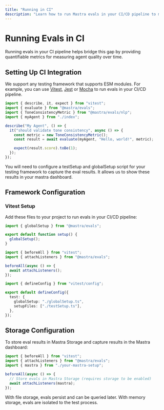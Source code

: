 ```yaml
---
title: "Running in CI"
description: "Learn how to run Mastra evals in your CI/CD pipeline to monitor agent quality over time."
---
```



# Running Evals in CI

<ScorerCallout />

Running evals in your CI pipeline helps bridge this gap by providing quantifiable metrics for measuring agent quality over time.

## Setting Up CI Integration

We support any testing framework that supports ESM modules. For example, you can use [Vitest](https://vitest.dev/), [Jest](https://jestjs.io/) or [Mocha](https://mochajs.org/) to run evals in your CI/CD pipeline.

```typescript copy showLineNumbers filename="src/mastra/agents/index.test.ts"
import { describe, it, expect } from "vitest";
import { evaluate } from "@mastra/evals";
import { ToneConsistencyMetric } from "@mastra/evals/nlp";
import { myAgent } from "./index";

describe("My Agent", () => {
  it("should validate tone consistency", async () => {
    const metric = new ToneConsistencyMetric();
    const result = await evaluate(myAgent, "Hello, world!", metric);

    expect(result.score).toBe(1);
  });
});
```

You will need to configure a testSetup and globalSetup script for your testing framework to capture the eval results. It allows us to show these results in your mastra dashboard.

## Framework Configuration

### Vitest Setup

Add these files to your project to run evals in your CI/CD pipeline:

```typescript copy showLineNumbers filename="globalSetup.ts"
import { globalSetup } from "@mastra/evals";

export default function setup() {
  globalSetup();
}
```

```typescript copy showLineNumbers filename="testSetup.ts"
import { beforeAll } from "vitest";
import { attachListeners } from "@mastra/evals";

beforeAll(async () => {
  await attachListeners();
});
```

```typescript copy showLineNumbers filename="vitest.config.ts"
import { defineConfig } from "vitest/config";

export default defineConfig({
  test: {
    globalSetup: "./globalSetup.ts",
    setupFiles: ["./testSetup.ts"],
  },
});
```

## Storage Configuration

To store eval results in Mastra Storage and capture results in the Mastra dashboard:

```typescript copy showLineNumbers filename="testSetup.ts"
import { beforeAll } from "vitest";
import { attachListeners } from "@mastra/evals";
import { mastra } from "./your-mastra-setup";

beforeAll(async () => {
  // Store evals in Mastra Storage (requires storage to be enabled)
  await attachListeners(mastra);
});
```

With file storage, evals persist and can be queried later. With memory storage, evals are isolated to the test process.
